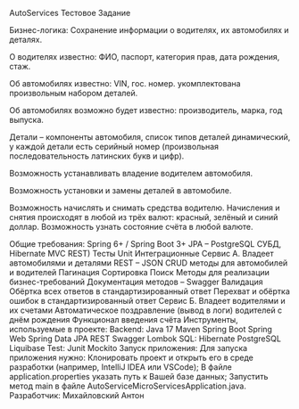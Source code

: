 AutoServices
Тестовое Задание

Бизнес-логика:
Сохранение информации о водителях, их автомобилях и деталях.

О водителях известно: ФИО, паспорт, категория прав, дата рождения, стаж.

Об автомобилях известно: VIN, гос. номер. укомплектована произвольным набором деталей.

Об автомобилях возможно будет известно: производитель, марка, год выпуска.

Детали – компоненты автомобиля, список типов деталей динамический, у каждой детали есть серийный номер (произвольная последовательность латинских букв и цифр).

Возможность устанавливать владение водителем автомобиля.

Возможность установки и замены деталей в автомобиле.

Возможность начислять и снимать средства водителю. Начисления и снятия происходят в любой из трёх валют: красный, зелёный и синий доллар. Возможность узнать состояние счёта в любой валюте.

Общие требования:
Spring 6+ / Spring Boot 3+
JPA – PostgreSQL СУБД, Hibernate
MVC
REST)
Тесты
Unit
Интеграционные
Сервис А. Владеет автомобилями и деталями
REST – JSON
CRUD методы для автомобилей и водителей
Пагинация
Сортировка
Поиск
Методы для реализации бизнес-требований
Документация методов – Swagger
Валидация
Обёртка всех ответов в стандартизированный ответ
Перехват и обёртка ошибок в стандартизированный ответ
Сервис Б. Владеет водителями и их счетами
Автоматическое поздравление (вывод в логи) водителей с днём рождения
Функционал введения счёта
Инструменты, используемые в проекте:
Backend:
Java 17
Maven
Spring Boot
Spring Web
Spring Data JPA
REST
Swagger
Lombok
SQL:
Hibernate
PostgreSQL
Liquibase
Test:
Junit
Mockito
Запуск приложения:
Для запуска приложения нужно:
Клонировать проект и открыть его в среде разработки (например, IntelliJ IDEA или VSCode);
В файле application.properties указать путь к Вашей базе данных;
Запустить метод main в файле AutoServiceMicroServicesApplication.java.
Разработчик:
Михайловский Антон
